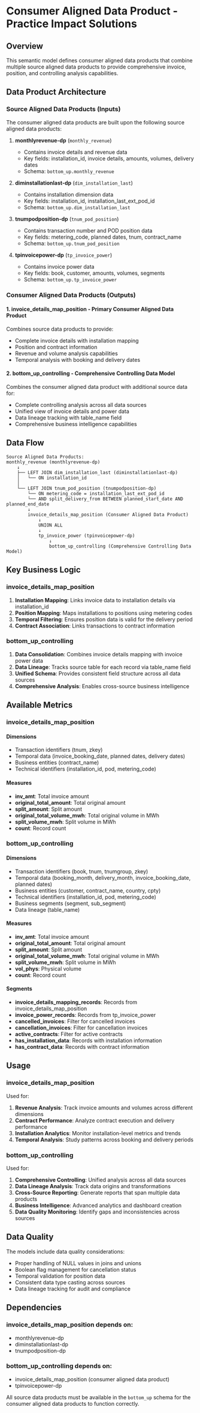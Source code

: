 # Consumer Aligned Data Product - Practice Impact Solutions

## Overview

This semantic model defines consumer aligned data products that combine multiple source aligned data products to provide comprehensive invoice, position, and controlling analysis capabilities.

## Data Product Architecture

### Source Aligned Data Products (Inputs)

The consumer aligned data products are built upon the following source aligned data products:

1. **monthlyrevenue-dp** (`monthly_revenue`)
   - Contains invoice details and revenue data
   - Key fields: installation_id, invoice details, amounts, volumes, delivery dates
   - Schema: `bottom_up.monthly_revenue`

2. **diminstallationlast-dp** (`dim_installation_last`)
   - Contains installation dimension data
   - Key fields: installation_id, installation_last_ext_pod_id
   - Schema: `bottom_up.dim_installation_last`

3. **tnumpodposition-dp** (`tnum_pod_position`)
   - Contains transaction number and POD position data
   - Key fields: metering_code, planned dates, tnum, contract_name
   - Schema: `bottom_up.tnum_pod_position`

4. **tpinvoicepower-dp** (`tp_invoice_power`)
   - Contains invoice power data
   - Key fields: book, customer, amounts, volumes, segments
   - Schema: `bottom_up.tp_invoice_power`

### Consumer Aligned Data Products (Outputs)

#### 1. **invoice_details_map_position** - Primary Consumer Aligned Data Product
Combines source data products to provide:
- Complete invoice details with installation mapping
- Position and contract information
- Revenue and volume analysis capabilities
- Temporal analysis with booking and delivery dates

#### 2. **bottom_up_controlling** - Comprehensive Controlling Data Model
Combines the consumer aligned data product with additional source data for:
- Complete controlling analysis across all data sources
- Unified view of invoice details and power data
- Data lineage tracking with table_name field
- Comprehensive business intelligence capabilities

## Data Flow

```
Source Aligned Data Products:
monthly_revenue (monthlyrevenue-dp)
    ↓
    ├── LEFT JOIN dim_installation_last (diminstallationlast-dp)
    │   └── ON installation_id
    │
    └── LEFT JOIN tnum_pod_position (tnumpodposition-dp)
        └── ON metering_code = installation_last_ext_pod_id
        └── AND split_delivery_from BETWEEN planned_start_date AND planned_end_date
        ↓
        invoice_details_map_position (Consumer Aligned Data Product)
            ↓
            UNION ALL
            ↓
            tp_invoice_power (tpinvoicepower-dp)
                ↓
                bottom_up_controlling (Comprehensive Controlling Data Model)
```

## Key Business Logic

### invoice_details_map_position
1. **Installation Mapping**: Links invoice data to installation details via installation_id
2. **Position Mapping**: Maps installations to positions using metering codes
3. **Temporal Filtering**: Ensures position data is valid for the delivery period
4. **Contract Association**: Links transactions to contract information

### bottom_up_controlling
1. **Data Consolidation**: Combines invoice details mapping with invoice power data
2. **Data Lineage**: Tracks source table for each record via table_name field
3. **Unified Schema**: Provides consistent field structure across all data sources
4. **Comprehensive Analysis**: Enables cross-source business intelligence

## Available Metrics

### invoice_details_map_position

#### Dimensions
- Transaction identifiers (tnum, zkey)
- Temporal data (invoice_booking_date, planned dates, delivery dates)
- Business entities (contract_name)
- Technical identifiers (installation_id, pod, metering_code)

#### Measures
- **inv_amt**: Total invoice amount
- **original_total_amount**: Total original amount
- **split_amount**: Split amount
- **original_total_volume_mwh**: Total original volume in MWh
- **split_volume_mwh**: Split volume in MWh
- **count**: Record count

### bottom_up_controlling

#### Dimensions
- Transaction identifiers (book, tnum, tnumgroup, zkey)
- Temporal data (booking_month, delivery_month, invoice_booking_date, planned dates)
- Business entities (customer, contract_name, country, cpty)
- Technical identifiers (installation_id, pod, metering_code)
- Business segments (segment, sub_segment)
- Data lineage (table_name)

#### Measures
- **inv_amt**: Total invoice amount
- **original_total_amount**: Total original amount
- **split_amount**: Split amount
- **original_total_volume_mwh**: Total original volume in MWh
- **split_volume_mwh**: Split volume in MWh
- **vol_phys**: Physical volume
- **count**: Record count

#### Segments
- **invoice_details_mapping_records**: Records from invoice_details_map_position
- **invoice_power_records**: Records from tp_invoice_power
- **cancelled_invoices**: Filter for cancelled invoices
- **cancellation_invoices**: Filter for cancellation invoices
- **active_contracts**: Filter for active contracts
- **has_installation_data**: Records with installation information
- **has_contract_data**: Records with contract information

## Usage

### invoice_details_map_position
Used for:
1. **Revenue Analysis**: Track invoice amounts and volumes across different dimensions
2. **Contract Performance**: Analyze contract execution and delivery performance
3. **Installation Analytics**: Monitor installation-level metrics and trends
4. **Temporal Analysis**: Study patterns across booking and delivery periods

### bottom_up_controlling
Used for:
1. **Comprehensive Controlling**: Unified analysis across all data sources
2. **Data Lineage Analysis**: Track data origins and transformations
3. **Cross-Source Reporting**: Generate reports that span multiple data products
4. **Business Intelligence**: Advanced analytics and dashboard creation
5. **Data Quality Monitoring**: Identify gaps and inconsistencies across sources

## Data Quality

The models include data quality considerations:
- Proper handling of NULL values in joins and unions
- Boolean flag management for cancellation status
- Temporal validation for position data
- Consistent data type casting across sources
- Data lineage tracking for audit and compliance

## Dependencies

### invoice_details_map_position depends on:
- monthlyrevenue-dp
- diminstallationlast-dp
- tnumpodposition-dp

### bottom_up_controlling depends on:
- invoice_details_map_position (consumer aligned data product)
- tpinvoicepower-dp

All source data products must be available in the `bottom_up` schema for the consumer aligned data products to function correctly. 